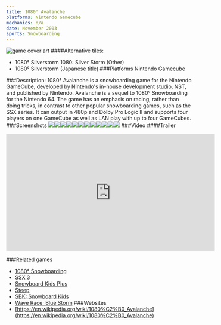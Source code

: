 ```yaml
---
title: 1080° Avalanche
platforms: Nintendo Gamecube
mechanics: n/a
date: November 2003
sports: Snowboarding
---
```

![game cover art](//images.igdb.com/igdb/image/upload/t_cover_big/gsyfqjzg1b7bftyh2alg.jpg "Logo Title Text 1")
####Alternative tiles:
* 1080° Silverstorm
1080: Silver Storm (Other)
* 1080° Silverstorm (Japanese title)
###Platforms
Nintendo Gamecube

###Description:
1080° Avalanche is a snowboarding game for the Nintendo GameCube, developed by Nintendo's in-house development studio, NST, and published by Nintendo. Avalanche is a sequel to 1080° Snowboarding for the Nintendo 64. The game has an emphasis on racing, rather than doing tricks, in contrast to other popular snowboarding games, such as the SSX series. It can output in 480p and Dolby Pro Logic II and supports four players on one GameCube as well as LAN play with up to four GameCubes.
###Screenshots
<a target="_blank" rel="noopener noreferrer" href="//images.igdb.com/igdb/image/upload/t_cover_big/m9evs7rnwqh7nhrj11xw.jpg"><img src="//images.igdb.com/igdb/image/upload/t_thumb/m9evs7rnwqh7nhrj11xw.jpg"/></a><a target="_blank" rel="noopener noreferrer" href="//images.igdb.com/igdb/image/upload/t_cover_big/wlmgdvgg4cryknuqc78x.jpg"><img src="//images.igdb.com/igdb/image/upload/t_thumb/wlmgdvgg4cryknuqc78x.jpg"/></a><a target="_blank" rel="noopener noreferrer" href="//images.igdb.com/igdb/image/upload/t_cover_big/ndusu8lu5siunrcsh2hb.jpg"><img src="//images.igdb.com/igdb/image/upload/t_thumb/ndusu8lu5siunrcsh2hb.jpg"/></a><a target="_blank" rel="noopener noreferrer" href="//images.igdb.com/igdb/image/upload/t_cover_big/cazoucigizvpgeyjvdmg.jpg"><img src="//images.igdb.com/igdb/image/upload/t_thumb/cazoucigizvpgeyjvdmg.jpg"/></a><a target="_blank" rel="noopener noreferrer" href="//images.igdb.com/igdb/image/upload/t_cover_big/arhzxq9kgjzaazybrd7e.jpg"><img src="//images.igdb.com/igdb/image/upload/t_thumb/arhzxq9kgjzaazybrd7e.jpg"/></a><a target="_blank" rel="noopener noreferrer" href="//images.igdb.com/igdb/image/upload/t_cover_big/cwpqupha1wzhiit2y4j5.jpg"><img src="//images.igdb.com/igdb/image/upload/t_thumb/cwpqupha1wzhiit2y4j5.jpg"/></a><a target="_blank" rel="noopener noreferrer" href="//images.igdb.com/igdb/image/upload/t_cover_big/o8yuf07ubhlbjulakyud.jpg"><img src="//images.igdb.com/igdb/image/upload/t_thumb/o8yuf07ubhlbjulakyud.jpg"/></a><a target="_blank" rel="noopener noreferrer" href="//images.igdb.com/igdb/image/upload/t_cover_big/ikqoe59jw3auqjf7fabu.jpg"><img src="//images.igdb.com/igdb/image/upload/t_thumb/ikqoe59jw3auqjf7fabu.jpg"/></a><a target="_blank" rel="noopener noreferrer" href="//images.igdb.com/igdb/image/upload/t_cover_big/zx5ucldvnqifwdurkcft.jpg"><img src="//images.igdb.com/igdb/image/upload/t_thumb/zx5ucldvnqifwdurkcft.jpg"/></a><a target="_blank" rel="noopener noreferrer" href="//images.igdb.com/igdb/image/upload/t_cover_big/pjjk2pjffjnm1dmws1wz.jpg"><img src="//images.igdb.com/igdb/image/upload/t_thumb/pjjk2pjffjnm1dmws1wz.jpg"/></a><a target="_blank" rel="noopener noreferrer" href="//images.igdb.com/igdb/image/upload/t_cover_big/abh196wjmz9gup78vzz9.jpg"><img src="//images.igdb.com/igdb/image/upload/t_thumb/abh196wjmz9gup78vzz9.jpg"/></a><a target="_blank" rel="noopener noreferrer" href="//images.igdb.com/igdb/image/upload/t_cover_big/tnpf6ksrdg3dhzqkhj5v.jpg"><img src="//images.igdb.com/igdb/image/upload/t_thumb/tnpf6ksrdg3dhzqkhj5v.jpg"/></a>
###Video
####Trailer

<iframe width="560" height="315" src="https://www.youtube.com/embed/DYwGPEOj7DI" frameborder="0" allowfullscreen></iframe>

###Related games
* [1080° Snowboarding](/games/1080-snowboarding-3328/)
* [SSX 3](/games/ssx-3-4174/)
* [Snowboard Kids Plus](/games/snowboard-kids-plus-72103/)
* [Steep](/games/steep-19554/)
* [SBK: Snowboard Kids](/games/sbk-snowboard-kids-47725/)
* [Wave Race: Blue Storm](/games/wave-race-blue-storm-4232/)
###Websites
* [https://en.wikipedia.org/wiki/1080%C2%B0_Avalanche](https://en.wikipedia.org/wiki/1080%C2%B0_Avalanche)
